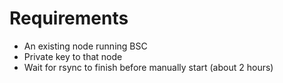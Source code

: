 # Requirements
- An existing node running BSC 
- Private key to that node
- Wait for rsync to finish before manually start (about 2 hours)